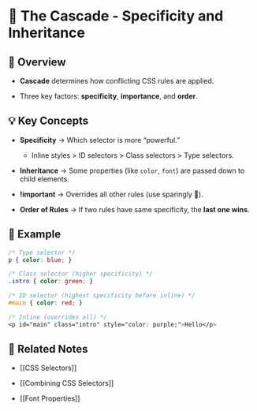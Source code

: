 # 🌊 The Cascade - Specificity and Inheritance

## 📖 Overview

- **Cascade** determines how conflicting CSS rules are applied.
    
- Three key factors: **specificity**, **importance**, and **order**.
    

## 💡 Key Concepts

- **Specificity** → Which selector is more “powerful.”
    
    - Inline styles > ID selectors > Class selectors > Type selectors.
        
- **Inheritance** → Some properties (like `color`, `font`) are passed down to child elements.
    
- **!important** → Overrides all other rules (use sparingly 🚨).
    
- **Order of Rules** → If two rules have same specificity, the **last one wins**.
    

## 📌 Example

```css
/* Type selector */
p { color: blue; }

/* Class selector (higher specificity) */
.intro { color: green; }

/* ID selector (highest specificity before inline) */
#main { color: red; }

/* Inline (overrides all) */
<p id="main" class="intro" style="color: purple;">Hello</p>
```

## 🔗 Related Notes

- [[CSS Selectors]]
    
- [[Combining CSS Selectors]]
    
- [[Font Properties]]
